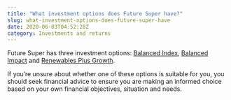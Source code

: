 ```yaml
---
title: "What investment options does Future Super have?"
slug: what-investment-options-does-future-super-have
date: 2020-06-03T04:52:28Z
category: Investments and returns
---
```


Future Super has three investment options: [Balanced Index](https://www.myfuturesuper.com.au/options/balanced-index), [Balanced Impact](https://www.myfuturesuper.com.au/options/balanced-impact) and [Renewables Plus Growth](https://www.myfuturesuper.com.au/options/growth).

If you’re unsure about whether one of these options is suitable for you, you should seek financial advice to ensure you are making an informed choice based on your own financial objectives, situation and needs.
